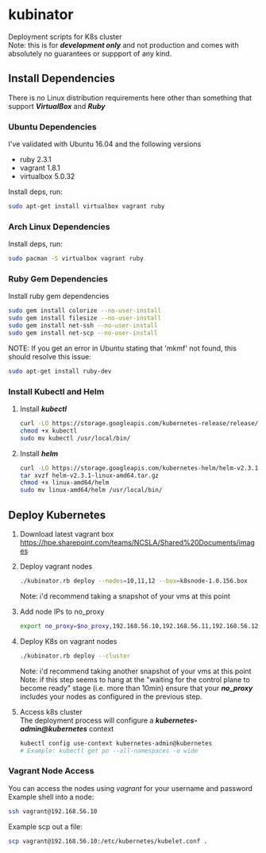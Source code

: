 # kubinator
Deployment scripts for K8s cluster  
Note: this is for ***development only*** and not production and comes with absolutely no guarantees or
suppport of any kind.

## Install Dependencies
There is no Linux distribution requirements here other than something that support
***VirtualBox*** and ***Ruby***

### Ubuntu Dependencies
I've validated with Ubuntu 16.04 and the following versions
* ruby 2.3.1
* vagrant 1.8.1
* virtualbox 5.0.32

Install deps, run:

```bash
sudo apt-get install virtualbox vagrant ruby
```

### Arch Linux Dependencies
Install deps, run:

```bash
sudo pacman -S virtualbox vagrant ruby
```

### Ruby Gem Dependencies
Install ruby gem dependencies

```bash
sudo gem install colorize --no-user-install
sudo gem install filesize --no-user-install
sudo gem install net-ssh --no-user-install
sudo gem install net-scp --no-user-install
```

NOTE: If you get an error in Ubuntu stating that 'mkmf' not found, this should resolve this issue:
```bash
sudo apt-get install ruby-dev
```

### Install Kubectl and Helm

1. Install ***kubectl***

    ```bash
    curl -LO https://storage.googleapis.com/kubernetes-release/release/$(curl -s https://storage.googleapis.com/kubernetes-release/release/stable.txt)/bin/linux/amd64/kubectl
    chmod +x kubectl
    sudo mv kubectl /usr/local/bin/
    ```
2. Install ***helm***

    ```bash
    curl -LO https://storage.googleapis.com/kubernetes-helm/helm-v2.3.1-linux-amd64.tar.gz
    tar xvzf helm-v2.3.1-linux-amd64.tar.gz
    chmod +x linux-amd64/helm
    sudo mv linux-amd64/helm /usr/local/bin/
    ```

## Deploy Kubernetes

1. Download latest vagrant box  
    https://hpe.sharepoint.com/teams/NCSLA/Shared%20Documents/images

2. Deploy vagrant nodes
    ```bash
    ./kubinator.rb deploy --nodes=10,11,12 --box=k8snode-1.0.156.box
    ```
    Note: i'd recommend taking a snapshot of your vms at this point

3. Add node IPs to no_proxy  
    ```bash
    export no_proxy=$no_proxy,192.168.56.10,192.168.56.11,192.168.56.12
    ```

4. Deploy K8s on vagrant nodes
    ```bash
    ./kubinator.rb deploy --cluster
    ```
    Note: i'd recommend taking another snapshot of your vms at this point
    Note: if this step seems to hang at the "waiting for the control plane
    to become ready" stage (i.e. more than 10min) ensure that your
    ***no_proxy*** includes your nodes as configured in the previous step.

5. Access k8s cluster  
    The deployment process will configure a ***kubernetes-admin@kubernetes*** context
    ```bash
    kubectl config use-context kubernetes-admin@kubernetes
    # Example: kubectl get po --all-namespaces -o wide
    ```

### Vagrant Node Access
You can access the nodes using *vagrant* for your username and password  
Example shell into a node:
```bash
ssh vagrant@192.168.56.10
```

Example scp out a file:
```bash
scp vagrant@192.168.56.10:/etc/kubernetes/kubelet.conf .
```
